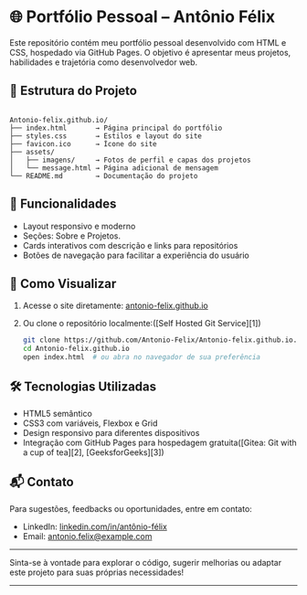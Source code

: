 # 🌐 Portfólio Pessoal – Antônio Félix

Este repositório contém meu portfólio pessoal desenvolvido com HTML e CSS, hospedado via GitHub Pages. O objetivo é apresentar meus projetos, habilidades e trajetória como desenvolvedor web.

## 📁 Estrutura do Projeto

```

Antonio-felix.github.io/
├── index.html       → Página principal do portfólio
├── styles.css       → Estilos e layout do site
├── favicon.ico      → Ícone do site
├── assets/
│   ├── imagens/     → Fotos de perfil e capas dos projetos
│   └── message.html → Página adicional de mensagem
└── README.md        → Documentação do projeto
```



## 🧩 Funcionalidades

* Layout responsivo e moderno
* Seções: Sobre e Projetos.
* Cards interativos com descrição e links para repositórios
* Botões de navegação para facilitar a experiência do usuário

## 🚀 Como Visualizar

1. Acesse o site diretamente: [antonio-felix.github.io](https://antonio-felix.github.io)
2. Ou clone o repositório localmente:([Self Hosted Git Service][1])

   ```bash
   git clone https://github.com/Antonio-Felix/Antonio-felix.github.io.git
   cd Antonio-felix.github.io
   open index.html  # ou abra no navegador de sua preferência
   ```



## 🛠️ Tecnologias Utilizadas

* HTML5 semântico
* CSS3 com variáveis, Flexbox e Grid
* Design responsivo para diferentes dispositivos
* Integração com GitHub Pages para hospedagem gratuita([Gitea: Git with a cup of tea][2], [GeeksforGeeks][3])

## 📬 Contato

Para sugestões, feedbacks ou oportunidades, entre em contato:

* LinkedIn: [linkedin.com/in/antônio-félix](https://www.linkedin.com/in/ant%C3%B4nio-f%C3%A9lix)
* Email: [antonio.felix@example.com](mailto:antonio.felix@example.com)

---

Sinta-se à vontade para explorar o código, sugerir melhorias ou adaptar este projeto para suas próprias necessidades!

---

